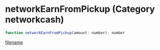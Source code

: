 # networkEarnFromPickup (Category networkcash)

```js
function networkEarnFromPickup(amount: number): number
```

[filename](networkEarnFromPickup_m.md ':include')